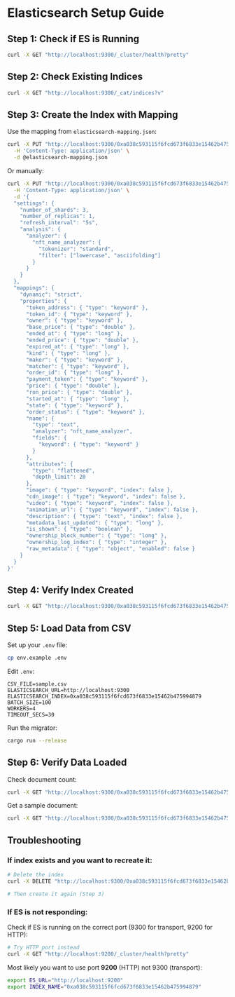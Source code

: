 # Elasticsearch Setup Guide

## Step 1: Check if ES is Running

```bash
curl -X GET "http://localhost:9300/_cluster/health?pretty"
```

## Step 2: Check Existing Indices

```bash
curl -X GET "http://localhost:9300/_cat/indices?v"
```

## Step 3: Create the Index with Mapping

Use the mapping from `elasticsearch-mapping.json`:

```bash
curl -X PUT "http://localhost:9300/0xa038c593115f6fcd673f6833e15462b475994879?pretty" \
  -H 'Content-Type: application/json' \
  -d @elasticsearch-mapping.json
```

Or manually:

```bash
curl -X PUT "http://localhost:9300/0xa038c593115f6fcd673f6833e15462b475994879" \
  -H 'Content-Type: application/json' \
  -d '{
  "settings": {
    "number_of_shards": 3,
    "number_of_replicas": 1,
    "refresh_interval": "5s",
    "analysis": {
      "analyzer": {
        "nft_name_analyzer": {
          "tokenizer": "standard",
          "filter": ["lowercase", "asciifolding"]
        }
      }
    }
  },
  "mappings": {
    "dynamic": "strict",
    "properties": {
      "token_address": { "type": "keyword" },
      "token_id": { "type": "keyword" },
      "owner": { "type": "keyword" },
      "base_price": { "type": "double" },
      "ended_at": { "type": "long" },
      "ended_price": { "type": "double" },
      "expired_at": { "type": "long" },
      "kind": { "type": "long" },
      "maker": { "type": "keyword" },
      "matcher": { "type": "keyword" },
      "order_id": { "type": "long" },
      "payment_token": { "type": "keyword" },
      "price": { "type": "double" },
      "ron_price": { "type": "double" },
      "started_at": { "type": "long" },
      "state": { "type": "keyword" },
      "order_status": { "type": "keyword" },
      "name": {
        "type": "text",
        "analyzer": "nft_name_analyzer",
        "fields": {
          "keyword": { "type": "keyword" }
        }
      },
      "attributes": {
        "type": "flattened",
        "depth_limit": 20
      },
      "image": { "type": "keyword", "index": false },
      "cdn_image": { "type": "keyword", "index": false },
      "video": { "type": "keyword", "index": false },
      "animation_url": { "type": "keyword", "index": false },
      "description": { "type": "text", "index": false },
      "metadata_last_updated": { "type": "long" },
      "is_shown": { "type": "boolean" },
      "ownership_block_number": { "type": "long" },
      "ownership_log_index": { "type": "integer" },
      "raw_metadata": { "type": "object", "enabled": false }
    }
  }
}'
```

## Step 4: Verify Index Created

```bash
curl -X GET "http://localhost:9300/0xa038c593115f6fcd673f6833e15462b475994879?pretty"
```

## Step 5: Load Data from CSV

Set up your `.env` file:

```bash
cp env.example .env
```

Edit `.env`:
```
CSV_FILE=sample.csv
ELASTICSEARCH_URL=http://localhost:9300
ELASTICSEARCH_INDEX=0xa038c593115f6fcd673f6833e15462b475994879
BATCH_SIZE=100
WORKERS=4
TIMEOUT_SECS=30
```

Run the migrator:

```bash
cargo run --release
```

## Step 6: Verify Data Loaded

Check document count:
```bash
curl -X GET "http://localhost:9300/0xa038c593115f6fcd673f6833e15462b475994879/_count?pretty"
```

Get a sample document:
```bash
curl -X GET "http://localhost:9300/0xa038c593115f6fcd673f6833e15462b475994879/_doc/409192?pretty"
```

## Troubleshooting

### If index exists and you want to recreate it:

```bash
# Delete the index
curl -X DELETE "http://localhost:9300/0xa038c593115f6fcd673f6833e15462b475994879"

# Then create it again (Step 3)
```

### If ES is not responding:

Check if ES is running on the correct port (9300 for transport, 9200 for HTTP):

```bash
# Try HTTP port instead
curl -X GET "http://localhost:9200/_cluster/health?pretty"
```

Most likely you want to use port **9200** (HTTP) not 9300 (transport):

```bash
export ES_URL="http://localhost:9200"
export INDEX_NAME="0xa038c593115f6fcd673f6833e15462b475994879"
```

